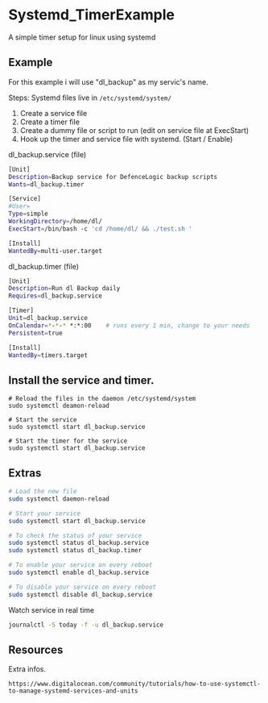 # Systemd_TimerExample
A simple timer setup for linux using systemd


## Example

For this example i will use "dl_backup" as my servic's name. 

Steps: 
Systemd files live in ```/etc/systemd/system/```
1. Create a service file
2. Create a timer file
3. Create a dummy file or script to run (edit on service file at ExecStart)
4. Hook up the timer and service file with systemd. (Start / Enable)

dl_backup.service (file)

```bash
[Unit]
Description=Backup service for DefenceLogic backup scripts
Wants=dl_backup.timer

[Service]
#User=
Type=simple
WorkingDirectory=/home/dl/
ExecStart=/bin/bash -c 'cd /home/dl/ && ./test.sh '

[Install]
WantedBy=multi-user.target
```

dl_backup.timer (file)

```bash
[Unit]
Description=Run dl Backup daily
Requires=dl_backup.service

[Timer]
Unit=dl_backup.service
OnCalendar=*-*-* *:*:00    # runs every 1 min, change to your needs
Persistent=true

[Install]
WantedBy=timers.target
```

## Install the service and timer. 

```
# Reload the files in the daemon /etc/systemd/system
sudo systemctl deamon-reload

# Start the service
sudo systemctl start dl_backup.service

# Start the timer for the service
sudo systemctl start dl_backup.service

```

## Extras

```bash
# Load the new file
sudo systemctl daemon-reload

# Start your service
sudo systemctl start dl_backup.service

# To check the status of your service
sudo systemctl status dl_backup.service
sudo systemctl status dl_backup.timer 

# To enable your service on every reboot
sudo systemctl enable dl_backup.service

# To disable your service on every reboot
sudo systemctl disable dl_backup.service
```

Watch service in real time 
```bash 
journalctl -S today -f -u dl_backup.service
```


## Resources

Extra infos. 
```
https://www.digitalocean.com/community/tutorials/how-to-use-systemctl-to-manage-systemd-services-and-units
```
